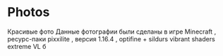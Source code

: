 # Photos
Красивые фото
Данные фотографии были сделаны в игре Minecraft , ресурс-паки pixxilite , версия 1.16.4 , optifine + sildurs vibrant shaders extreme VL б
